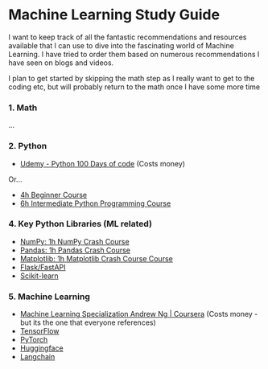 # Machine Learning Study Guide
I want to keep track of all the fantastic recommendations and resources available that I can use to dive into the fascinating world of Machine Learning. I have tried to order them based on numerous recommendations I have seen on blogs and videos.

I plan to get started by skipping the math step as I really want to get to the coding etc, but will probably return to the math once I have some more time

### 1. Math
...

### 2. Python
- [Udemy - Python 100 Days of code](https://www.udemy.com/course/100-days-of-code/) (Costs money)

Or...

- [4h Beginner Course](https://youtu.be/rfscVS0vtbw)
- [6h Intermediate Python Programming Course](https://youtu.be/HGOBQPFzWKo)

### 4. Key Python Libraries (ML related)
- [NumPy: 1h NumPy Crash Course](https://youtu.be/9JUAPgtkKpI)
- [Pandas: 1h Pandas Crash Course](https://youtu.be/vmEHCJofslg)
- [Matplotlib: 1h Matplotlib Crash Course Course](https://youtu.be/3Xc3CA655Y4)
- [Flask/FastAPI]()
- [Scikit-learn]()

### 5. Machine Learning
- [Machine Learning Specialization Andrew Ng | Coursera](https://www.coursera.org/specializations/machine-learning-introduction) (Costs money - but its the one that everyone references)
- [TensorFlow]()
- [PyTorch]()
- [Huggingface]()
- [Langchain]()

